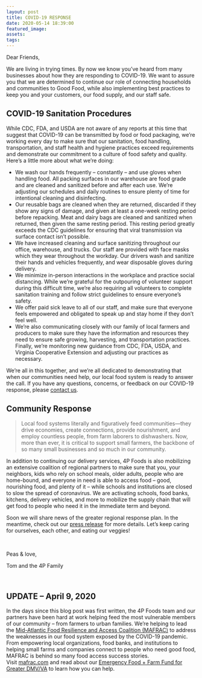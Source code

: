 ```yaml
---
layout: post
title: COVID-19 RESPONSE
date: 2020-05-14 18:39:00
featured_image:
assets:
tags:
---
```


<div class="editable"><p>Dear Friends,</p><p>We are living in trying times. By now we know you&rsquo;ve heard from many businesses about how they are responding to COVID-19. We want to assure you that we are determined to continue our role of connecting households and communities to Good Food, while also implementing best practices to keep you and your customers, our food supply, and our staff safe.</p><h2><strong>COVID-19 Sanitation Procedures</strong></h2><p>While CDC, FDA, and USDA are not aware of any reports at this time that suggest that COVID-19 can be transmitted by food or food packaging, we&rsquo;re working every day to make sure that our sanitation, food handling, transportation, and staff health and hygiene practices exceed requirements and demonstrate our commitment to a culture of food safety and quality. Here&rsquo;s a little more about what we&rsquo;re doing:</p><ul><li>We wash our hands frequently &ndash; constantly &ndash; and use gloves when handling food. All packing surfaces in our warehouse are food grade and are cleaned and sanitized before and after each use. We&rsquo;re adjusting our schedules and daily routines to ensure plenty of time for intentional cleaning and disinfecting.</li><li>Our reusable bags are cleaned when they are returned, discarded if they show any signs of damage, and given at least a one-week resting period before repacking. Meat and dairy bags are cleaned and sanitized when returned, then given the same resting period. This resting period greatly exceeds the CDC guidelines for ensuring that viral transmission via surface contact isn&rsquo;t possible.</li><li>We have increased cleaning and surface sanitizing throughout our office, warehouse, and trucks. Our staff are provided with face masks which they wear throughout the workday. Our drivers wash and sanitize their hands and vehicles frequently, and wear disposable gloves during delivery.</li><li>We minimize in-person interactions in the workplace and practice social distancing. While we&rsquo;re grateful for the outpouring of volunteer support during this difficult time, we&rsquo;re also requiring all volunteers to complete sanitation training and follow strict guidelines to ensure everyone&rsquo;s safety.</li><li>We offer paid sick leave to all of our staff, and make sure that everyone feels empowered and obligated to speak up and stay home if they don&rsquo;t feel well.</li><li>We&rsquo;re also communicating closely with our family of local farmers and producers to make sure they have the information and resources they need to ensure safe growing, harvesting, and transportation practices. Finally, we&rsquo;re monitoring new guidance from CDC, FDA, USDA, and Virginia Cooperative Extension and adjusting our practices as necessary.</li></ul><p>We&rsquo;re all in this together, and we&rsquo;re all dedicated to demonstrating that when our communities need help, our local food system is ready to answer the call. If you have any questions, concerns, or feedback on our COVID-19 response, please&nbsp;<a href="http://4pfoods.com/contact/">contact us</a>.</p><h2><strong>Community Response</strong></h2><blockquote><p>Local food systems literally and figuratively feed communities&mdash;they drive economies, create connections, provide nourishment, and employ countless people, from farm laborers to dishwashers. Now, more than ever, it is critical to support small farmers, the backbone of so many small businesses and so much in our community.</p></blockquote><p>In addition to continuing our delivery services, 4P Foods is also mobilizing an extensive coalition of regional partners to make sure that you, your neighbors, kids who rely on school meals, older adults, people who are home-bound, and everyone in need is able to access food &ndash; good, nourishing food, and plenty of it &ndash; while schools and institutions are closed to slow the spread of coronavirus. We are activating schools, food banks, kitchens, delivery vehicles, and more to mobilize the supply chain that will get food to people who need it in the immediate term and beyond.</p><p>Soon we will share news of the greater regional response plan. In the meantime, check out our&nbsp;<a href="http://4pfoods.com/press-release-regional-coalition-mobilizes-to-feed-communities-support-farmers-during-covid-19-pandemic/">press release</a>&nbsp;for more details. Let&rsquo;s keep caring for ourselves, each other, and eating our veggies!</p><p>&nbsp;</p><p>Peas &amp; love,</p><p>Tom and the 4P Family</p><p>&nbsp;</p><h2><strong>UPDATE &ndash; April 9, 2020</strong></h2><p>In the days since this blog post was first written, the 4P Foods team and our partners have been hard at work helping feed the most vulnerable members of our community &ndash; from farmers to urban families. We&rsquo;re helping to lead the&nbsp;<a href="http://4pfoods.com/mid-atlantic-food-resilience-and-access-coalition-mafrac/">Mid-Atlantic Food Resilience and Access Coalition (MAFRAC)</a>&nbsp;to address the weaknesses in our food system exposed by the COVID-19 pandemic. From empowering local organizations, food banks, and institutions to helping small farms and companies connect to people who need good food, MAFRAC is behind so many food access success stories. Visit&nbsp;<a href="https://mafrac.com/">mafrac.com</a>&nbsp;and read about our&nbsp;<a href="https://www.gofundme.com/f/greater-dcva-emergency-food-farm-support">Emergency Food + Farm Fund for Greater DMV/VA</a>&nbsp;to learn how you can help.</p></div>